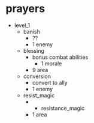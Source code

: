 # prayers

* level_1
  * banish
    * ??
    * 1 enemy
  * blessing
    * bonus combat abilities
      * 1 morale
    * 9 area
  * conversion
    * convert to ally
    * 1 enemy
  * resist_magic
    * + resistance_magic
    * 1 area
